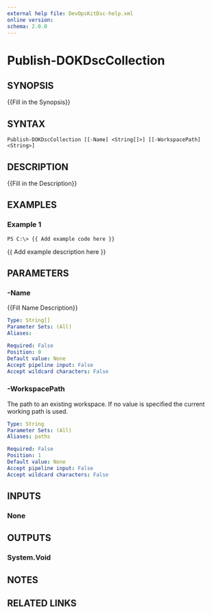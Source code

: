 ```yaml
---
external help file: DevOpsKitDsc-help.xml
online version: 
schema: 2.0.0
---
```


# Publish-DOKDscCollection

## SYNOPSIS
{{Fill in the Synopsis}}

## SYNTAX

```
Publish-DOKDscCollection [[-Name] <String[]>] [[-WorkspacePath] <String>]
```

## DESCRIPTION
{{Fill in the Description}}

## EXAMPLES

### Example 1
```
PS C:\> {{ Add example code here }}
```

{{ Add example description here }}

## PARAMETERS

### -Name
{{Fill Name Description}}

```yaml
Type: String[]
Parameter Sets: (All)
Aliases: 

Required: False
Position: 0
Default value: None
Accept pipeline input: False
Accept wildcard characters: False
```

### -WorkspacePath

The path to an existing workspace. If no value is specified the current working path is used.

```yaml
Type: String
Parameter Sets: (All)
Aliases: paths

Required: False
Position: 1
Default value: None
Accept pipeline input: False
Accept wildcard characters: False
```

## INPUTS

### None


## OUTPUTS

### System.Void


## NOTES

## RELATED LINKS

